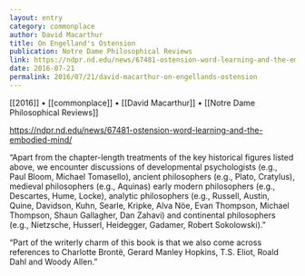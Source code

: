 ```yaml
---
layout: entry
category: commonplace
author: David Macarthur
title: On Engelland's Ostension
publication: Notre Dame Philosophical Reviews
link: https://ndpr.nd.edu/news/67481-ostension-word-learning-and-the-embodied-mind/
date: 2016-07-21
permalink: 2016/07/21/david-macarthur-on-engellands-ostension
---
```


[[2016]] • [[commonplace]] • [[David Macarthur]] • [[Notre Dame Philosophical Reviews]]

https://ndpr.nd.edu/news/67481-ostension-word-learning-and-the-embodied-mind/

“Apart from the chapter-length treatments of the key historical figures listed above, we encounter discussions of developmental psychologists (e.g., Paul Bloom, Michael Tomasello), ancient philosophers (e.g., Plato, Cratylus), medieval philosophers (e.g., Aquinas) early modern philosophers (e.g., Descartes, Hume, Locke), analytic philosophers (e.g., Russell, Austin, Quine, Davidson, Kuhn, Searle, Kripke, Alva Nöe, Evan Thompson, Michael Thompson, Shaun Gallagher, Dan Zahavi) and continental philosophers (e.g., Nietzsche, Husserl, Heidegger, Gadamer, Robert Sokolowski).”

“Part of the writerly charm of this book is that we also come across references to Charlotte Brontë, Gerard Manley Hopkins, T.S. Eliot, Roald Dahl and Woody Allen.”
